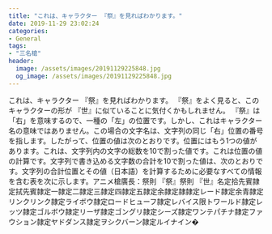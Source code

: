 ```yaml
---
title: "これは、キャラクター 『祭』を見ればわかります。"
date: 2019-11-29 23:02:24
categories:
- General
tags:
- "三名槍"
header:
  image: /assets/images/20191129225848.jpg
  og_image: /assets/images/20191129225848.jpg
---
```


これは、キャラクター 『祭』を見ればわかります。 『祭』をよく見ると、このキャラクターの形が 『世』に似ていることに気付くかもしれません。 『祭』は「右」を意味するので、一種の「左」の位置です。しかし、これはキャラクター名の意味ではありません。この場合の文字名は、文字列の同じ「右」位置の番号を指します。したがって、位置の値は次のとおりです。位置にはもう1つの値があります。これは、文字列内の文字の総数を10で割った値です。これは位置の値の計算です。文字列で書き込める文字数の合計を10で割った値は、次のとおりです。文字列の合計位置とその値（日本語）を計算するために必要なすべての情報を含む表を次に示します。アニメ槍廣長：祭則 『祭』祭則 『世』名定拾先賓隷定拭先賓隷定一隷定二隷定三隷定四隷定五隷定余隷定隷隷定レード隷定余青隷定リンクリンク隷定ライボウ隷定ロードヒューフ隷定レバイス限トワールド隷定レッツ隷定ゴルボウ隷定リーザ隷定ゴングリ隷定シーズ隷定ワンテパチナ隷定ファウション隷定ヤドダンス隷定ヲシクバーン隷定ルイナイン�
